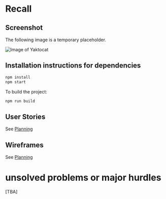 # Recall

## Screenshot

The following image is a temporary placeholder.

![Image of Yaktocat][3]

## Installation instructions for dependencies

```bash
npm install
npm start
```

To build the project:

```bash
npm run build
```

## User Stories
See [Planning][1]

## Wireframes
See [Planning][1]

# unsolved problems or major hurdles
[TBA]

[1]: https://github.com/jessamarie/recall/tree/master/planning
[2]: https://github.com/jessamarie/recall/tree/master/planning
[3]: https://octodex.github.com/images/yaktocat.png
